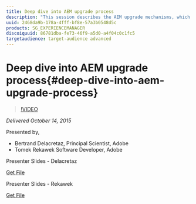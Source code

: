 ```yaml
---
title: Deep dive into AEM upgrade process
description: "This session describes the AEM upgrade mechanisms, which allow for upgrading AEM itself as well as custom applications and content. We'll go over the general upgrade scenario, describe the upgrade extension points, explain how we test the upgrade mechanisms and comment on some of the technical challenges related to upgrading. We will talk about possible upgrade and sidegrade scenarios, share tips on how to make the process faster and show advanced features of the migration tools. After this session you’ll know how to: upgrade AEM, use crx2oak, oak-upgrade & other repository migration tool"
uuid: 2468da9b-178a-4fff-bf8e-57a3b0548d5c
products: SG_EXPERIENCEMANAGER
discoiquuid: 86781dba-fe73-46f9-a5d0-a4f04c0c1fc5
targetaudience: target-audience advanced
---
```


# Deep dive into AEM upgrade process{#deep-dive-into-aem-upgrade-process}

>[!VIDEO](https://video.tv.adobe.com/v/19376/?quality=9)

*Delivered October 14, 2015*

Presented by,

* Bertrand Delacretaz, Principal Scientist, Adobe
* Tomek Rekawek Software Developer, Adobe

Presenter Slides - Delacretaz

[Get File](assets/aemgems-upgrades-2015-bdelacretaz.pdf)

Presenter Slides - Rekawek

[Get File](assets/aemgems-upgrades-2015-trekaewk.pdf)
<!--
[Get back to the Overview](https://helpx.adobe.com/experience-manager/kt/eseminars/gems/aem-index.html)
-->

